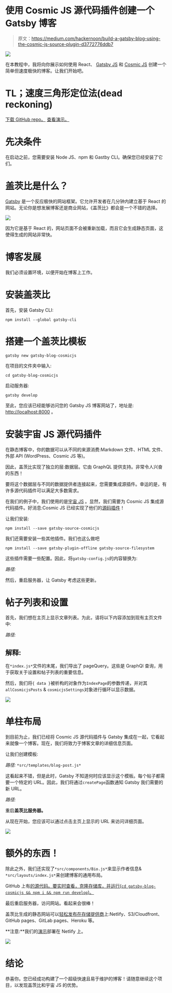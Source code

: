 # 使用 Cosmic JS 源代码插件创建一个 Gatsby 博客

> 原文：<https://medium.com/hackernoon/build-a-gatsby-blog-using-the-cosmic-js-source-plugin-d3772776ddb7>

![](img/bb659ece888c498cdb9998e3addc955b.png)

在本教程中，我将向你展示如何使用 React、 [Gatsby JS](https://gatsbyjs.org/) 和 [Cosmic JS](https://cosmicjs.com/) 创建一个简单但速度极快的博客。让我们开始吧。

# TL；速度三角形定位法(dead reckoning)

[下载 GitHub repo。](https://github.com/cosmicjs/gatsby-blog-cosmicjs)
[查看演示。](https://cosmicjs.com/apps/gatsby-blog)

# 先决条件

在启动之前，您需要安装 Node JS、npm 和 Gastby CLI。确保您已经安装了它们。

# 盖茨比是什么？

[Gatsby](https://gatsbyjs.org/) 是一个反应极快的网站框架。它允许开发者在几分钟内建立基于 React 的网站。无论你是想发展博客还是商业网站，《盖茨比》都会是一个不错的选择。

![](img/1a17768380d227be419f9413b5989f3c.png)

因为它是基于 React 的，网站页面不会被重新加载，而且它会生成静态页面，这使得生成的网站非常快。

# 博客发展

我们必须设置环境，以便开始在博客上工作。

# 安装盖茨比

首先，安装 Gatsby CLI:

```
npm install --global gatsby-cli
```

# 搭建一个盖茨比模板

```
gatsby new gatsby-blog-cosmicjs
```

在项目的文件夹中输入:

```
cd gatsby-blog-cosmicjs
```

启动服务器:

```
gatsby develop
```

至此，您应该已经能够访问您的 Gatsby JS 博客网站了，地址是: [http://localhost:8000](http://localhost:8000/) 。

# 安装宇宙 JS 源代码插件

在静态博客中，你的数据可以从不同的来源消费:Markdown 文件、HTML 文件、外部 API (WordPress、Cosmic JS 等)。

因此，盖茨比实现了独立的层:数据层。它由 GraphQL 提供支持。非常令人兴奋的东西！

要将这个数据层与不同的数据提供者连接起来，您需要集成源插件。幸运的是，有许多源代码插件可以满足大多数需求。

在我们的例子中，我们使用的是[宇宙 JS](https://cosmicjs.com/) 。显然，我们需要为 Cosmic JS 集成源代码插件。好消息:Cosmic JS 已经实现了他们的[源码插件](https://www.gatsbyjs.org/packages/gatsby-source-cosmicjs/)！

让我们安装:

```
npm install --save gatsby-source-cosmicjs
```

我们还需要安装一些其他插件。我们也这么做吧

```
npm install --save gatsby-plugin-offline gatsby-source-filesystem
```

这些插件需要一些配置。因此，将`gatsby-config.js`的内容替换为:

*路径:*

然后，重启服务器，让 Gatsby 考虑这些更新。

# 帖子列表和设置

首先，我们想在主页上显示文章列表。为此，请将以下内容添加到现有主页文件中:

*路径:*

## 解释:

在`*index.js*`文件的末尾，我们导出了 pageQuery。这些是 GraphQl 查询，用于获取关于设置和帖子列表的重要信息。

然后，我们将`{ data }`被析构的对象作为`IndexPage`的参数传递，并对其`allCosmicjsPosts` & `cosmicjsSettings`对象进行循环以显示数据。

![](img/1cc867f3bb97118e8e2df5d8425e356b.png)

# 单柱布局

到目前为止，我们已经将 Cosmic JS 源代码插件与 Gatsby 集成在一起，它看起来就像一个博客。现在，我们将致力于博客文章的详细信息页面。

让我们创建模板:

*路径:* `*src/templates/blog-post.js*`

这看起来不错，但是此时，Gatsby 不知道何时应该显示这个模板。每个帖子都需要一个特定的 URL。因此，我们将通过`createPage`函数通知 Gatsby 我们需要的新 URL。

*路径:*

重启**盖茨比服务器。**

从现在开始，您应该可以通过点击主页上显示的 URL 来访问详细页面。

![](img/34e2da541674843381969a595f287e4b.png)

# 额外的东西！

除此之外，我们还实现了`*src/components/Bio.js*`来显示作者信息& `*src/layouts/index.js*`来创建博客的通用布局。

GitHub 上有[的源代码。要实时查看，克隆存储库，并运行(`cd gatsby-blog-cosmicjs && npm i && npm run develop`)。](https://github.com/jazibsawar/gatsby-blog-cosmicjs)

最后重启服务器，访问网站。看起来会很棒！

盖茨比生成的静态网站可以[轻松发布在存储提供商](https://www.gatsbyjs.org/docs/deploy-gatsby/)上:Netlify、S3/Cloudfront、GitHub pages、GitLab pages、Heroku 等。

**注意:**我们的[演示](https://gatsby-blog-cosmicjs.netlify.com/)部署在 Netlify 上。

![](img/e1e323fc6903e85abad932659f2720e2.png)

# 结论

恭喜你。您已经成功构建了一个超级快速且易于维护的博客！请随意继续这个项目，以发现盖茨比和宇宙 JS 的优势。
